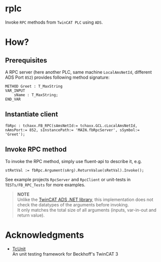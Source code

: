 # rplc
Invoke `RPC` methods from `TwinCAT PLC` using `ADS`.

# How?

## Prerequisites
A RPC server (here another PLC, same machine `LocalAmsNetId`, different ADS Port `852`) provides following method signature:
```
METHOD Greet : T_MaxString
VAR_INPUT
	sName : T_MaxString;
END_VAR
```

## Instantiate client

```
fbRpc : tchaxx.FB_RPC(sAmsNetId:= tchaxx.GCL.cLocalAmsNetId, nAmsPort:= 852, sInstancePath:= 'MAIN.fbRpcServer', sSymbol:= 'Greet');
```

## Invoke RPC method

To invoke the RPC method, simply use fluent-api to describe it, e.g.
```
stRetVal := fbRpc.Argument(sArg).ReturnValue(sRetVal).Invoke();
```

See example projects `RpcServer` and `RpcClient` or unit-tests in `TESTs/FB_RPC_Tests` for more examples.

> **NOTE**  
> Unlike the [TwinCAT ADS .NET library](https://infosys.beckhoff.com/english.php?content=../content/1033/tc3_adsnetref/7313454219.html), this implementation does not check the datatypes of the arguments before invoking.  
> It only matches the total size of all arguments (inputs, var-in-out and return value).

# Acknowledgments

* [TcUnit](https://github.com/tcunit/TcUnit)  
  An unit testing framework for Beckhoff's TwinCAT 3
